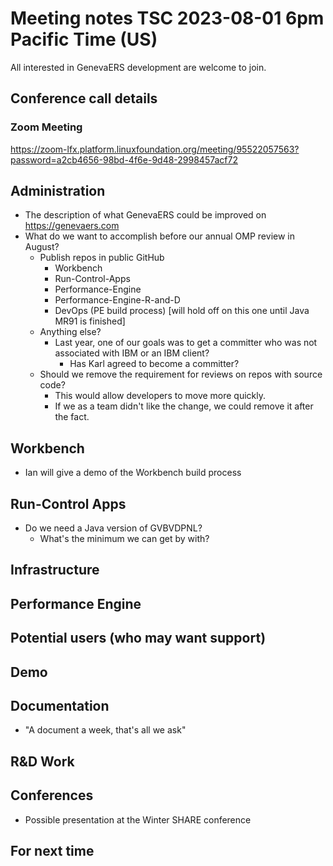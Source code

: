 # Meeting notes TSC 2023-08-01 6pm Pacific Time (US)
All interested in GenevaERS development are welcome to join.
## Conference call details
### Zoom Meeting
https://zoom-lfx.platform.linuxfoundation.org/meeting/95522057563?password=a2cb4656-98bd-4f6e-9d48-2998457acf72
## Administration
- The description of what GenevaERS could be improved on https://genevaers.com
- What do we want to accomplish before our annual OMP review in August? 
  - Publish repos in public GitHub
    - Workbench
    - Run-Control-Apps
    - Performance-Engine 
    - Performance-Engine-R-and-D
    - DevOps (PE build process) [will hold off on this one until Java MR91 is finished]
  - Anything else?  
    - Last year, one of our goals was to get a committer who was not associated with IBM or an IBM client?  
        - Has Karl agreed to become a committer? 
  - Should we remove the requirement for reviews on repos with source code? 
    - This would allow developers to move more quickly. 
    - If we as a team didn't like the change, we could remove it after the fact. 
## Workbench
- Ian will give a demo of the Workbench build process 
## Run-Control Apps
- Do we need a Java version of GVBVDPNL? 
  - What's the minimum we can get by with?   
## Infrastructure
## Performance Engine
## Potential users (who may want support)
## Demo
## Documentation
- "A document a week, that's all we ask" 
## R&D Work
## Conferences 
- Possible presentation at the Winter SHARE conference 
## For next time 
